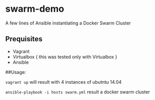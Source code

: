 # swarm-demo
  
A few lines of Ansible instantiating a Docker Swarm Cluster

## Prequisites 
- Vagrant 
- Virtualbox { this was tested only with Virtualbox }
- Ansible

##Usage:

``` vagrant up ```
will result with 4 instances of ubutntu 14.04

``` ansible-playbook -i hosts swarm.yml ```
result a docker swarm cluster
